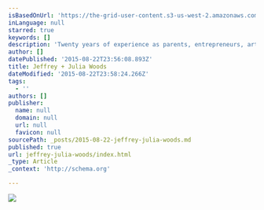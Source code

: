 ```yaml
---
isBasedOnUrl: 'https://the-grid-user-content.s3-us-west-2.amazonaws.com/08b1df69-b88c-4f3f-b6e3-254675129699.jpg'
inLanguage: null
starred: true
keywords: []
description: 'Twenty years of experience as parents, entrepreneurs, artists, educators, and creative thinkers, We have learned the hard way that life without a vision will end in the death of spirit, passion and curiosity.  This year we will be offering new ways to fire up your creative spirit through workshops and coaching podcasts. Updates and releases follow us on https://twitter.com/JefnJul   If you would like to receive our newsletter. Hello@beautifuloutcome.com'
author: []
datePublished: '2015-08-22T23:56:08.893Z'
title: Jeffrey + Julia Woods
dateModified: '2015-08-22T23:58:24.266Z'
tags:
  - ''
authors: []
publisher:
  name: null
  domain: null
  url: null
  favicon: null
sourcePath: _posts/2015-08-22-jeffrey-julia-woods.md
published: true
url: jeffrey-julia-woods/index.html
_type: Article
_context: 'http://schema.org'

---
```

![](https://the-grid-user-content.s3-us-west-2.amazonaws.com/08b1df69-b88c-4f3f-b6e3-254675129699.jpg)